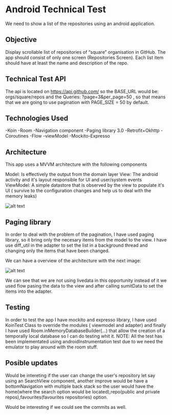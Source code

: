 
# Android Technical Test

We need to show a list of the repositories  using an android application.


## Objective

Display scrollable list of repositories of “square” organisation in GitHub. The app should consist of only one screen (Repositories Screen).
Each list item should have at least the name and description of the repo. 

## Technical Test API

The api is located on https://api.github.com/ so the BASE_URL would be: orgs/square/repos and the Queries: ?page=3&per_page=50 , so that means that
we are going to use pagination with PAGE_SIZE = 50 by default.

## Technologies Used

-Koin -Room -Navigation component -Paging library 3.0 -Retrofit+Okhttp -Coroutines -Flow -viewModel -Mockito-Expresso


## Architecture

This app uses a MVVM architecture with the following components

Model: Is effectively the output from the domain layer
View: The android activity and it's layout responsible for UI and user/system events
ViewModel: A simple datastore that is observed by the view to populate it's UI ( survive to the configuration changes and help us to deal with the memory leaks)

![alt text](https://encrypted-tbn0.gstatic.com/images?q=tbn%3AANd9GcTDBDE6fEDFGXfXVd8VpnpSK8PMDW7R1njA3A&usqp=CAU)

## Paging library

In order to deal with the problem of the pagination, I have used paging library, so it bring only the necesary items from the model to the view. 
I have use diff_util in the adapter to set the list in a background thread and changing only the items that have been changed.

We can have a overview of the architecture with the next image:

![alt text](https://developer.android.com/topic/libraries/architecture/images/paging3-library-architecture.svg)

We can see that we are not using livedata in this opportunity instead of it we used flow pasing the data to the view and after calling sumitData 
to set the items into the adapter.

## Testing

In order to test the app I have mockito and expresso library, I have used KoinTest Class to override the modules ( viewmodel and adapter) and finally 
I have used Room.inMemoryDatabaseBuilder(...) that allow the creation of a temporally local database so I can do testing whit it.
NOTE: All the test has been implementated using androidInstrumentation test due to we need the emulator to play around with the room stuff.

## Posible updates

Would be intereting if the user can change the user's repository let say using an SearchView component, another improve would be have a bottomNavigation with multiple back stack
so the user would have the home(where the search option would be located),repo(public and private repos),favourites(favourites repositories) option.

Would be interesting if we could see the commits as well.









